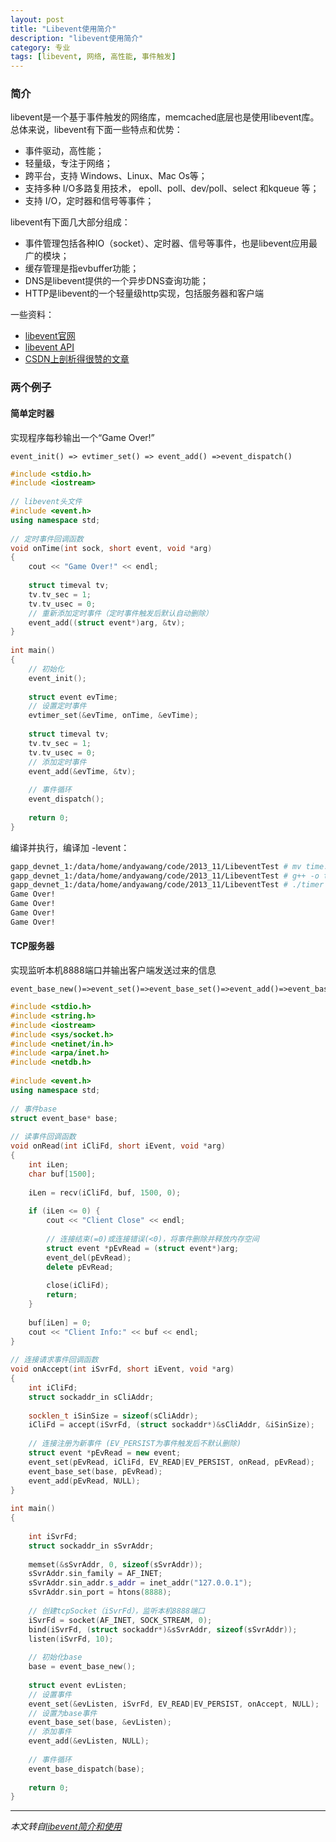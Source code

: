 ```yaml
---
layout: post
title: "Libevent使用简介"
description: "libevent使用简介"
category: 专业
tags: [libevent, 网络, 高性能, 事件触发]
---
```


### 简介
libevent是一个基于事件触发的网络库，memcached底层也是使用libevent库。   
总体来说，libevent有下面一些特点和优势：

* 事件驱动，高性能；
* 轻量级，专注于网络； 
* 跨平台，支持 Windows、Linux、Mac Os等； 
* 支持多种 I/O多路复用技术， epoll、poll、dev/poll、select 和kqueue 等； 
* 支持 I/O，定时器和信号等事件；

libevent有下面几大部分组成：

* 事件管理包括各种IO（socket）、定时器、信号等事件，也是libevent应用最广的模块；
* 缓存管理是指evbuffer功能；
* DNS是libevent提供的一个异步DNS查询功能；
* HTTP是libevent的一个轻量级http实现，包括服务器和客户端

一些资料：

* [libevent官网](http://libevent.org/) 
* [libevent API](http://www.monkey.org/~provos/libevent/doxygen-2.0.1/index.html)
* [CSDN上剖析得很赞的文章](http://blog.csdn.net/sparkliang/article/details/4957667)

### 两个例子
#### 简单定时器
实现程序每秒输出一个“Game Over!”  
 
	event_init() => evtimer_set() => event_add() =>event_dispatch()

```c++
#include <stdio.h>  
#include <iostream>  
  
// libevent头文件  
#include <event.h>  
using namespace std;  
  
// 定时事件回调函数  
void onTime(int sock, short event, void *arg)  
{  
    cout << "Game Over!" << endl;  
  
    struct timeval tv;  
    tv.tv_sec = 1;  
    tv.tv_usec = 0;  
    // 重新添加定时事件（定时事件触发后默认自动删除）  
    event_add((struct event*)arg, &tv);  
}  
  
int main()  
{  
    // 初始化  
    event_init();  
  
    struct event evTime;  
    // 设置定时事件  
    evtimer_set(&evTime, onTime, &evTime);  
  
    struct timeval tv;  
    tv.tv_sec = 1;  
    tv.tv_usec = 0;  
    // 添加定时事件  
    event_add(&evTime, &tv);  
  
    // 事件循环  
    event_dispatch();  
  
    return 0;  
}  
```

编译并执行，编译加 -levent：

```sh
gapp_devnet_1:/data/home/andyawang/code/2013_11/LibeventTest # mv time.cpp timer.cpp  
gapp_devnet_1:/data/home/andyawang/code/2013_11/LibeventTest # g++ -o timer timer.cpp -levent  
gapp_devnet_1:/data/home/andyawang/code/2013_11/LibeventTest # ./timer   
Game Over!  
Game Over!  
Game Over!  
Game Over!  
```

#### TCP服务器
实现监听本机8888端口并输出客户端发送过来的信息

	event_base_new()=>event_set()=>event_base_set()=>event_add()=>event_base_dispatch()

```c++
#include <stdio.h>  
#include <string.h>  
#include <iostream>  
#include <sys/socket.h>      
#include <netinet/in.h>      
#include <arpa/inet.h>      
#include <netdb.h>  
  
#include <event.h>  
using namespace std;  
  
// 事件base  
struct event_base* base;  
  
// 读事件回调函数  
void onRead(int iCliFd, short iEvent, void *arg)  
{  
    int iLen;  
    char buf[1500];  
  
    iLen = recv(iCliFd, buf, 1500, 0);  
  
    if (iLen <= 0) {  
        cout << "Client Close" << endl;  
  
        // 连接结束(=0)或连接错误(<0)，将事件删除并释放内存空间  
        struct event *pEvRead = (struct event*)arg;  
        event_del(pEvRead);  
        delete pEvRead;  
  
        close(iCliFd);  
        return;  
    }  
  
    buf[iLen] = 0;  
    cout << "Client Info:" << buf << endl;  
}  
  
// 连接请求事件回调函数  
void onAccept(int iSvrFd, short iEvent, void *arg)  
{  
    int iCliFd;  
    struct sockaddr_in sCliAddr;  
  
    socklen_t iSinSize = sizeof(sCliAddr);  
    iCliFd = accept(iSvrFd, (struct sockaddr*)&sCliAddr, &iSinSize);  
  
    // 连接注册为新事件 (EV_PERSIST为事件触发后不默认删除)  
    struct event *pEvRead = new event;  
    event_set(pEvRead, iCliFd, EV_READ|EV_PERSIST, onRead, pEvRead);  
    event_base_set(base, pEvRead);  
    event_add(pEvRead, NULL);  
}  
  
int main()  
{  
  
    int iSvrFd;    
    struct sockaddr_in sSvrAddr;  
                
    memset(&sSvrAddr, 0, sizeof(sSvrAddr));    
    sSvrAddr.sin_family = AF_INET;    
    sSvrAddr.sin_addr.s_addr = inet_addr("127.0.0.1");      
    sSvrAddr.sin_port = htons(8888);     
                              
    // 创建tcpSocket（iSvrFd），监听本机8888端口    
    iSvrFd = socket(AF_INET, SOCK_STREAM, 0);    
    bind(iSvrFd, (struct sockaddr*)&sSvrAddr, sizeof(sSvrAddr));    
    listen(iSvrFd, 10);  
  
    // 初始化base  
    base = event_base_new();  
      
    struct event evListen;  
    // 设置事件  
    event_set(&evListen, iSvrFd, EV_READ|EV_PERSIST, onAccept, NULL);  
    // 设置为base事件  
    event_base_set(base, &evListen);  
    // 添加事件  
    event_add(&evListen, NULL);  
      
    // 事件循环  
    event_base_dispatch(base);  
  
    return 0;  
}  
```

---
*本文转自[libevent简介和使用](http://www.open-open.com/lib/view/open1386510630330.html)*
